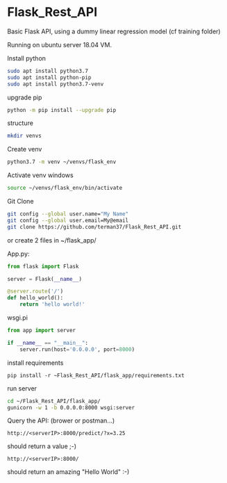 # Flask_Rest_API

Basic Flask API, using a dummy linear regression model (cf training folder)

Running on ubuntu server 18.04 VM.



Install python

```bash
sudo apt install python3.7
sudo apt install python-pip
sudo apt install python3.7-venv
```

upgrade pip

```bash
python -m pip install --upgrade pip
```

structure

```bash
mkdir venvs
```



Create venv

```bash
python3.7 -m venv ~/venvs/flask_env
```

Activate venv windows

```bash
source ~/venvs/flask_env/bin/activate
```



Git Clone 

```bash
git config --global user.name="My Name"
git config --global user.email=My@email
git clone https://github.com/terman37/Flask_Rest_API.git
```

or create 2 files in ~/flask_app/

App.py:

```python
from flask import Flask

server = Flask(__name__)

@server.route('/')
def hello_world():
    return 'hello world!'
```

wsgi.pi

```python
from app import server

if __name__ == "__main__":
    server.run(host='0.0.0.0', port=8000)
```



install requirements

```
pip install -r ~Flask_Rest_API/flask_app/requirements.txt
```



run server

```bash
cd ~/Flask_Rest_API/flask_app/
gunicorn -w 1 -b 0.0.0.0:8000 wsgi:server
```



Query the API: (brower or postman...)

```
http://<serverIP>:8000/predict/?x=3.25
```

should return a value ;-)

```
http://<serverIP>:8000/
```

should return an amazing "Hello World" :-)